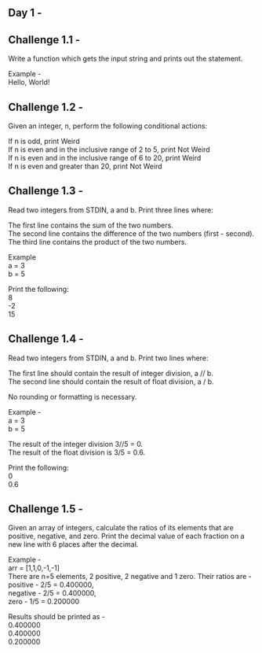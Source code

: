 Day 1 - 
-----
Challenge 1.1 - 
-------------
Write a function which gets the input string and prints out the statement.

Example -  
Hello, World!


Challenge 1.2 - 
-------------
Given an integer, n, perform the following conditional actions:  

If n is odd, print Weird  
If n is even and in the inclusive range of 2 to 5, print Not Weird  
If n is even and in the inclusive range of 6 to 20, print Weird  
If n is even and greater than 20, print Not Weird  


Challenge 1.3 - 
-------------
Read two integers from STDIN, a and b. Print three lines where:

The first line contains the sum of the two numbers.  
The second line contains the difference of the two numbers (first - second).  
The third line contains the product of the two numbers.  

Example  
a = 3  
b = 5  

Print the following:  
8  
-2  
15  


Challenge 1.4 - 
-------------
Read two integers from STDIN, a and b. Print two lines where:

The first line should contain the result of integer division, a // b.  
The second line should contain the result of float division, a / b.  

No rounding or formatting is necessary.  

Example -   
a = 3  
b = 5  

The result of the integer division 3//5 = 0.  
The result of the float division is 3/5 = 0.6.  

Print the following:  
0  
0.6  


Challenge 1.5 - 
-------------
Given an array of integers, calculate the ratios of its elements that are positive, negative, and zero. Print the 
decimal value of each fraction on a new line with 6 places after the decimal.  

Example -  
arr = [1,1,0,-1,-1]  
There are n=5 elements, 2 positive, 2 negative and 1 zero. Their ratios are -  
positive - 2/5 = 0.400000,  
negative - 2/5 = 0.400000,  
zero - 1/5 = 0.200000

Results should be printed as -  
0.400000  
0.400000  
0.200000
